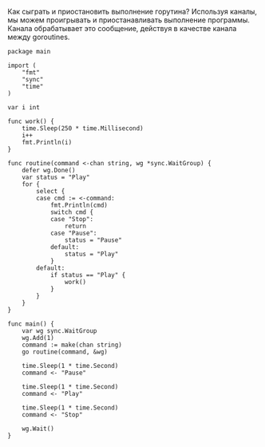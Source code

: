 Как сыграть и приостановить выполнение горутина?
Используя каналы, мы можем проигрывать и приостанавливать выполнение программы. Канала обрабатывает это сообщение, действуя в качестве канала между goroutines.

```golang
package main

import (
	"fmt"
	"sync"
	"time"
)

var i int

func work() {
	time.Sleep(250 * time.Millisecond)
	i++
	fmt.Println(i)
}

func routine(command <-chan string, wg *sync.WaitGroup) {
	defer wg.Done()
	var status = "Play"
	for {
		select {
		case cmd := <-command:
			fmt.Println(cmd)
			switch cmd {
			case "Stop":
				return
			case "Pause":
				status = "Pause"
			default:
				status = "Play"
			}
		default:
			if status == "Play" {
				work()
			}
		}
	}
}

func main() {
	var wg sync.WaitGroup
	wg.Add(1)
	command := make(chan string)
	go routine(command, &wg)

	time.Sleep(1 * time.Second)
	command <- "Pause"

	time.Sleep(1 * time.Second)
	command <- "Play"

	time.Sleep(1 * time.Second)
	command <- "Stop"

	wg.Wait()
}
```
